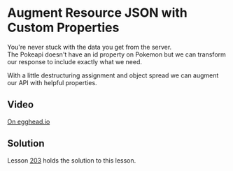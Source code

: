 # Augment Resource JSON with Custom Properties

You're never stuck with the data you get from the server.  
The Pokeapi doesn't have an id property on Pokemon but we can transform our response to include exactly what we need.

With a little destructuring assignment and object spread we can augment our API with helpful properties.

## Video

[On egghead.io](https://egghead.io/lessons/react-augment-resource-json-with-custom-properties?af=1x80ad)

## Solution

Lesson [203](../203) holds the solution to this lesson.
